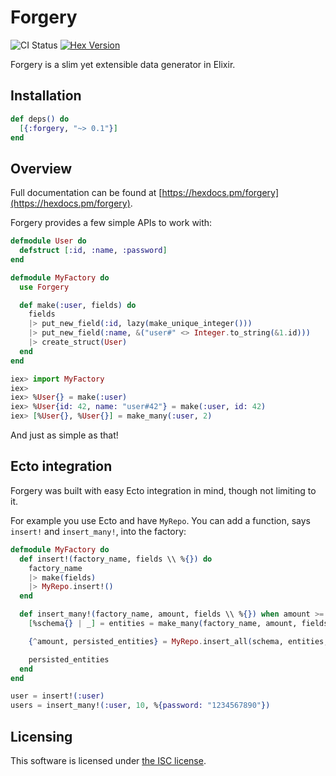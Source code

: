 # Forgery

![CI Status](https://github.com/kraftjectory/forgery/workflows/CI/badge.svg)
[![Hex Version](https://img.shields.io/hexpm/v/forgery.svg)](https://hex.pm/packages/forgery)

Forgery is a slim yet extensible data generator in Elixir.

## Installation

```elixir
def deps() do
  [{:forgery, "~> 0.1"}]
end
```

## Overview

Full documentation can be found at [https://hexdocs.pm/forgery](https://hexdocs.pm/forgery).

Forgery provides a few simple APIs to work with:

```elixir
defmodule User do
  defstruct [:id, :name, :password]
end

defmodule MyFactory do
  use Forgery

  def make(:user, fields) do
    fields
    |> put_new_field(:id, lazy(make_unique_integer()))
    |> put_new_field(:name, &("user#" <> Integer.to_string(&1.id)))
    |> create_struct(User)
  end
end

iex> import MyFactory
iex>
iex> %User{} = make(:user)
iex> %User{id: 42, name: "user#42"} = make(:user, id: 42)
iex> [%User{}, %User{}] = make_many(:user, 2)
```

And just as simple as that!

## Ecto integration

Forgery was built with easy Ecto integration in mind, though not limiting to it.

For example you use Ecto and have `MyRepo`. You can add a function, says `insert!` and `insert_many!`, into the factory:

```elixir
defmodule MyFactory do
  def insert!(factory_name, fields \\ %{}) do
    factory_name
    |> make(fields)
    |> MyRepo.insert!()
  end

  def insert_many!(factory_name, amount, fields \\ %{}) when amount >= 1 do
    [%schema{} | _] = entities = make_many(factory_name, amount, fields)

    {^amount, persisted_entities} = MyRepo.insert_all(schema, entities, returning: true)

    persisted_entities
  end
end

user = insert!(:user)
users = insert_many!(:user, 10, %{password: "1234567890"})
```

## Licensing

This software is licensed under [the ISC license](LICENSE).
